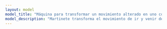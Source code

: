 ```yaml
---
layout: model
model_title: "Máquina para transformar un movimiento alterado en uno continuo"
model_description: "Martinete transforma el movimiento de ir y venir de una palanca en el movimiento rotatorio de un tambor, sobre el cual se puede envolver la soga enganchada a un peso para elevar."
---
```


<script type="module">
       import {loader, scene, animate, camera} from "./scripts/model.js"
       import {showViewerErrorMessage} from "./scripts/error.js"

       loader.load(
              "./models/transformador_movimiento.glb",
              function (gltf) {
                     const model = gltf.scene;
                     model.position.set(2, 0, 0);
                     model.scale.set(5,5,5);
                     camera.position.set(0, 0, 6);
                     scene.add(model);
                     animate();
              },
              undefined,
              function (e) {
                     showViewerErrorMessage();
                     console.error(e);
              }
       );              
</script>